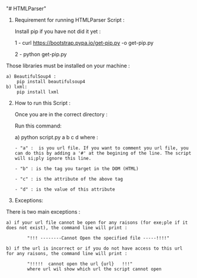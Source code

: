 "# HTMLParser" 

1) Requirement for running HTMLParser Script :

      Install pip if you have not did it yet :

      1 - curl https://bootstrap.pypa.io/get-pip.py -o get-pip.py

      2 - python get-pip.py

Those libraries must be installed on your machine :
    
    a) BeautifulSoup4 :
        pip install beautifulsoup4
    b) lxml:
        pip install lxml

2) How to run this Script :

    Once you are in the correct directory :

    Run this command:

    a) python script.py a b c d
        where :
        
       - "a" :  is you url file. If you want to comment you url file, you can do this by adding a '#' at the begining of the line. The script will si;ply ignore this line.

       - "b" : is the tag you target in the DOM (HTML)

       - "c" : is the attribute of the above tag

       - "d" : is the value of this attribute

3) Exceptions:

There is two main exceptions : 

    a) if your url file cannot be open for any raisons (for exe;ple if it does not exist), the command line will print :

            "!!! --------Cannot Open the specified file -----!!!!"

    b) if the url is incorrect or if you do not have access to this url for any raisons, the command line will print :

            "!!!!!  cannot open the url {url}   !!!"
            where url wil show which url the script cannot open
    




       
